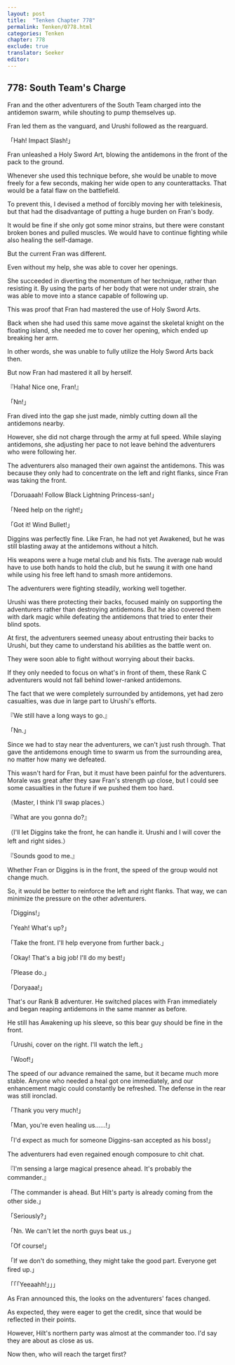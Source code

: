 ```yaml
---
layout: post
title:  "Tenken Chapter 778"
permalink: Tenken/0778.html
categories: Tenken
chapter: 778
exclude: true
translator: Seeker
editor: 
---
```

<h2 id="ch778">778: South Team's Charge</h2>
<p>Fran and the other adventurers of the South Team charged into the antidemon swarm, while shouting to pump themselves up.</p>

<p>Fran led them as the vanguard, and Urushi followed as the rearguard.</p>

<p>「Hah! Impact Slash!」</p>

<p>Fran unleashed a Holy Sword Art, blowing the antidemons in the front of the pack to the ground.</p>

<p>Whenever she used this technique before, she would be unable to move freely for a few seconds, making her wide open to any counterattacks. That would be a fatal flaw on the battlefield.</p>

<p>To prevent this, I devised a method of forcibly moving her with telekinesis, but that had the disadvantage of putting a huge burden on Fran's body.</p>

<p>It would be fine if she only got some minor strains, but there were constant broken bones and pulled muscles. We would have to continue fighting while also healing the self-damage.</p>

<p>But the current Fran was different.</p>

<p>Even without my help, she was able to cover her openings.</p>

<p>She succeeded in diverting the momentum of her technique, rather than resisting it. By using the parts of her body that were not under strain, she was able to move into a stance capable of following up.</p>

<p>This was proof that Fran had mastered the use of Holy Sword Arts.</p>

<p>Back when she had used this same move against the skeletal knight on the floating island, she needed me to cover her opening, which ended up breaking her arm.</p>

<p>In other words, she was unable to fully utilize the Holy Sword Arts back then.</p>

<p>But now Fran had mastered it all by herself.</p>

<p>『Haha! Nice one, Fran!』</p>
<p>「Nn!」</p>

<p>Fran dived into the gap she just made, nimbly cutting down all the antidemons nearby.</p>

<p>However, she did not charge through the army at full speed. While slaying antidemons, she adjusting her pace to not leave behind the adventurers who were following her.</p>

<p>The adventurers also managed their own against the antidemons. This was because they only had to concentrate on the left and right flanks, since Fran was taking the front.</p>

<p>「Doruaaah! Follow Black Lightning Princess-san!」</p>
<p>「Need help on the right!」</p>
<p>「Got it! Wind Bullet!」</p>

<p>Diggins was perfectly fine. Like Fran, he had not yet Awakened, but he was still blasting away at the antidemons without a hitch.</p>

<p>His weapons were a huge metal club and his fists. The average nab would have to use both hands to hold the club, but he swung it with one hand while using his free left hand to smash more antidemons.</p>

<p>The adventurers were fighting steadily, working well together.</p>

<p>Urushi was there protecting their backs, focused mainly on supporting the adventurers rather than destroying antidemons. But he also covered them with dark magic while defeating the antidemons that tried to enter their blind spots.</p>

<p>At first, the adventurers seemed uneasy about entrusting their backs to Urushi, but they came to understand his abilities as the battle went on.</p>

<p>They were soon able to fight without worrying about their backs.</p>

<p>If they only needed to focus on what's in front of them, these Rank C adventurers would not fall behind lower-ranked antidemons.</p>

<p>The fact that we were completely surrounded by antidemons, yet had zero casualties, was due in large part to Urushi's efforts.</p>

<p>『We still have a long ways to go.』</p>
<p>「Nn.」</p>

<p>Since we had to stay near the adventurers, we can't just rush through. That gave the antidemons enough time to swarm us from the surrounding area, no matter how many we defeated.</p>

<p>This wasn't hard for Fran, but it must have been painful for the adventurers. Morale was great after they saw Fran's strength up close, but I could see some casualties in the future if we pushed them too hard.</p>

<p>（Master, I think I'll swap places.）</p>
<p>『What are you gonna do?』</p>
<p>（I'll let Diggins take the front, he can handle it. Urushi and I will cover the left and right sides.）</p>
<p>『Sounds good to me.』</p>

<p>Whether Fran or Diggins is in the front, the speed of the group would not change much.</p>

<p>So, it would be better to reinforce the left and right flanks. That way, we can minimize the pressure on the other adventurers.</p>

<p>「Diggins!」</p>
<p>「Yeah! What's up?」</p>
<p>「Take the front. I'll help everyone from further back.」</p>
<p>「Okay! That's a big job! I'll do my best!」</p>
<p>「Please do.」</p>
<p>「Doryaaa!」</p>

<p>That's our Rank B adventurer. He switched places with Fran immediately and began reaping antidemons in the same manner as before.</p>

<p>He still has Awakening up his sleeve, so this bear guy should be fine in the front.</p>

<p>「Urushi, cover on the right. I'll watch the left.」</p>
<p>「Woof!」</p>

<p>The speed of our advance remained the same, but it became much more stable. Anyone who needed a heal got one immediately, and our enhancement magic could constantly be refreshed. The defense in the rear was still ironclad.</p>

<p>「Thank you very much!」</p>
<p>「Man, you're even healing us……!」</p>
<p>「I'd expect as much for someone Diggins-san accepted as his boss!」</p>

<p>The adventurers had even regained enough composure to chit chat.</p>

<p>『I'm sensing a large magical presence ahead. It's probably the commander.』</p>
<p>「The commander is ahead. But Hilt's party is already coming from the other side.」</p>
<p>「Seriously?」</p>
<p>「Nn. We can't let the north guys beat us.」</p>
<p>「Of course!」</p>
<p>「If we don't do something, they might take the good part. Everyone get fired up.」</p>
<p>「「「Yeeaahh!」」」</p>

<p>As Fran announced this, the looks on the adventurers' faces changed.</p>

<p>As expected, they were eager to get the credit, since that would be reflected in their points.</p>

<p>However, Hilt's northern party was almost at the commander too. I'd say they are about as close as us.</p>

<p>Now then, who will reach the target first?</p>




